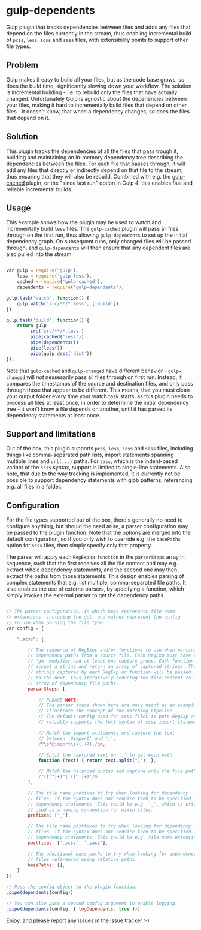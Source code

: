 ﻿gulp-dependents
===============
Gulp plugin that tracks dependencies between files and adds any files that depend
on the files currently in the stream, thus enabling incremental build of `pcss`,
`less`, `scss` and `sass` files, with extensibility points to support other file
types.

## Problem
Gulp makes it easy to build all your files, but as the code base grows, so does
the build time, significantly slowing down your workflow. The solution is
incremental building - i.e. to rebuild only the files that have actually changed.
Unfortunately Gulp is agnostic about the depenencies between your files, making
it hard to incrementally build files that depend on other files - it doesn't know,
that when a dependency changes, so does the files that depend on it.

## Solution
This plugin tracks the dependencies of all the files that pass trough it, building
and maintaining an in-memory dependency tree describing the dependencies between
the files. For each file that passes through, it will add any files that directly
or indirectly depend on that file to the stream, thus ensuring that they will also
be rebuild. Combined with e.g. the [gulp-cached](https://www.npmjs.com/package/gulp-cached)
plugin, or the "since last run" option in Gulp 4, this enables fast and reliable
incremental builds.

## Usage
This example shows how the plugin may be used to watch and incrementally build
`less` files. The `gulp-cached` plugin will pass all files through on the first
run, thus allowing `gulp-dependents` to set up the initial dependency graph. On
subsequent runs, only changed files will be passed through, and `gulp-dependents`
will then ensure that any dependent files are also pulled into the stream.

```javascript

var gulp = require('gulp'),
    less = require('gulp-less'),
    cached = require('gulp-cached'),
    dependents = require('gulp-dependents');

gulp.task('watch', function() {
    gulp.watch('src/**/*.less', ['build']);
});

gulp.task('build', function() {
    return gulp
        .src('src/**/*.less')
        .pipe(cached('less'))
        .pipe(dependents())
        .pipe(less())
        .pipe(gulp.dest('dist'))
});

```

Note that `gulp-cached` and `gulp-changed` have different behavior - `gulp-changed`
will *not* nessesarily pass all files through on first run. Instead, it compares the
timestamps of the source and destination files, and only pass through those that appear
to be different. This means, that you must clean your output folder every time your
watch task starts, as this plugin needs to process all files at least once, in order to
determine the initial dependency tree - it won't know a file depends on another,
until it has parsed its dependency statements at least once.

## Support and limitations
Out of the box, this plugin supports `pcss`, `less`, `scss` and `sass` files, including
things like comma-separated path lists, import statements spanning multiple lines
and `url(...)` paths. For `sass`, which is the indent-based variant of the `scss`
syntax, support is limited to single-line statements. Also note, that due to the
way tracking is implemented, it is currently not be possible to support dependency
statements with glob patterns, referencing e.g. all files in a folder.

## Configuration
For the file types supported out of the box, there's generally no need to
configure anything, but should the need arise, a parser configuration may be
passed to the plugin function. Note that the options are merged into the
default configuration, so if you only wish to override e.g. the `basePaths`
option for  `scss` files, then simply specify only that property.

The parser will apply each `RegExp` or `function` in the `parserSteps` array in
sequence, such that the first receives all the file content and may e.g. extract
whole dependency statements, and the second one may then extract the paths from
those statements. This design enables parsing of complex statements that e.g.
list multiple, comma-separated file paths. It also enables the use of externa
parsers, by specifying a function, which simply invokes the external parser to
get the dependency paths.

```javascript

// The parser configuration, in which keys represents file name
// extensions, including the dot, and values represent the config
// to use when parsing the file type.
var config = {

    ".scss": {

        // The sequence of RegExps and/or functions to use when parsing
        // dependency paths from a source file. Each RegExp must have the
        // 'gm' modifier and at least one capture group. Each function must
        // accept a string and return an array of captured strings. The
        // strings captured by each RegExp or function will be passed
        // to the next, thus iteratively reducing the file content to an
        // array of dependency file paths.
        parserSteps: [

            // PLEASE NOTE:
            // The parser steps shown here are only meant as an example to
			// illustrate the concept of the matching pipeline.
            // The default config used for scss files is pure RegExp and
            // reliably supports the full syntax of scss import statements.

            // Match the import statements and capture the text
            // between '@import' and ';'.
            /^\s*@import\s+(.+?);/gm,

            // Split the captured text on ',' to get each path.
            function (text) { return text.split(","); },

            // Match the balanced quotes and capture only the file path.
            /"([^"]+)"|'([^']+)'/m
        ],

        // The file name prefixes to try when looking for dependency
        // files, if the syntax does not require them to be specified in
        // dependency statements. This could be e.g. '_', which is often
        // used as a naming convention for mixin files.
        prefixes: ['_'],

        // The file name postfixes to try when looking for dependency
        // files, if the syntax does not require them to be specified in
        // dependency statements. This could be e.g. file name extensions.
        postfixes: ['.scss', '.sass'],

        // The additional base paths to try when looking for dependency
        // files referenced using relative paths.
        basePaths: [],
    }
};

// Pass the config object to the plugin function.
.pipe(dependents(config))

// You can also pass a second config argument to enable logging.
.pipe(dependents(config, { logDependents: true }))

```

Enjoy, and please report any issues in the issue tracker :-)